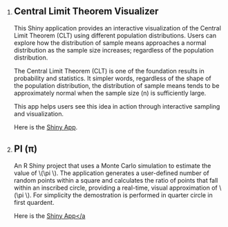 <ol>
  <li> <h2>Central Limit Theorem Visualizer </h2>
<p>This Shiny application provides an interactive visualization of the Central Limit Theorem (CLT) using different population distributions.
Users can explore how the distribution of sample means approaches a normal distribution as the sample size increases; regardless of the population distribution.

The Central Limit Theorem (CLT) is one of the foundation results in probability and statistics.
It simpler words, regardless of the shape of the population distribution, the distribution of sample means tends to be approximately normal when the sample size (n) is sufficiently large.

This app helps users see this idea in action through interactive sampling and visualization.

Here is the <a href = "https://github.com/cbkarki/Projects/tree/main/shiny_apps/central_limit_theorem_illustration"> Shiny App</a>.
</p>
  </li>

  <li> <h2> PI (π)</h2>
  <p>
    An R Shiny project that uses a Monte Carlo simulation to estimate the value of \(\pi \). The application generates a user-defined number of random points within a square and calculates the ratio of points that fall within an inscribed circle, providing a real-time, visual approximation of \(\pi \). For simplicity the demostration is performed in quarter circle in first quardent.

  Here is the <a href = "https://github.com/cbkarki/Projects/tree/main/shiny_apps/PI%20Monte%20Carlo"> Shiny App</a
  </p>
    
  </li>
  
</ol>

